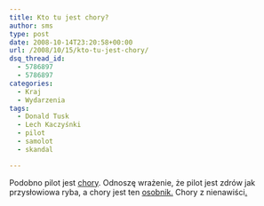 ```yaml
---
title: Kto tu jest chory?
author: sms
type: post
date: 2008-10-14T23:20:58+00:00
url: /2008/10/15/kto-tu-jest-chory/
dsq_thread_id:
  - 5786897
  - 5786897
categories:
  - Kraj
  - Wydarzenia
tags:
  - Donald Tusk
  - Lech Kaczyśnki
  - pilot
  - samolot
  - skandal

---
```

Podobno pilot jest <a href="http://wiadomosci.gazeta.pl/Wiadomosci/1,80708,5799225,Pilot_chory___Wszystko_zalezy_od_dobrej_woli_Kancelarii_.html" target="_blank">chory</a>. Odnoszę wrażenie, że pilot jest zdrów jak przysłowiowa ryba, a chory jest ten <a href="http://pl.wikipedia.org/wiki/Donald_Tusk" target="_blank">osobnik.</a> Chory z nienawiści<a href="http://pl.wikipedia.org/wiki/Donald_Tusk" target="_blank">.</a>